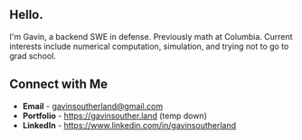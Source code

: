 ## Hello.

I'm Gavin, a backend SWE in defense. Previously math at Columbia. Current interests include numerical computation, simulation, and trying not to go to grad school.

## Connect with Me
  - **Email** - gavinsoutherland@gmail.com
  - **Portfolio** - https://gavinsouther.land (temp down)
  - **LinkedIn** - https://www.linkedin.com/in/gavinsoutherland


<!--
**diakt/diakt** is a ✨ _special_ ✨ repository because its `README.md` (this file) appears on your GitHub profile.

Here are some ideas to get you started:

- 🔭 I’m currently working on ...
- 🌱 I’m currently learning ...
- 👯 I’m looking to collaborate on ...
- 🤔 I’m looking for help with ...
- 💬 Ask me about ...
- 📫 How to reach me: ...
- 😄 Pronouns: ...
- ⚡ Fun fact: ...
-->

<!-- 
[![Top Langs](https://github-readme-stats-git-masterrstaa-rickstaa.vercel.app/api/top-langs/?username=diakt)](https://github.com/diakt/github-readme-stats) 
[![Top Langs](https://github-readme-stats.vercel.app/api?username=diakt&theme=algolia&show_icons=true)](https://github.com/diakt)	
-->
